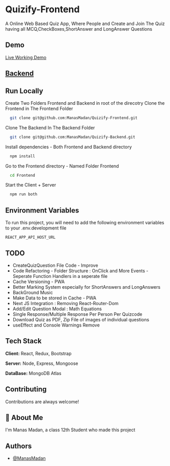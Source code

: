 # Quizify-Frontend

A Online Web Based Quiz App, Where People and Create and Join The Quiz having all MCQ,CheckBoxes,ShortAnswer and LongAnswer Questions

## Demo

[Live Working Demo](https://quizify-manas.netlify.app/)

## [Backend](https://github.com/ManasMadan/Quizify-Backend)

## Run Locally

Create Two Folders Frontend and Backend in root of the direcotry
Clone the Frontend in The Frontend Folder

```bash
  git clone git@github.com:ManasMadan/Quizify-Frontend.git
```

Clone The Backend In The Backend Folder

```bash
  git clone git@github.com:ManasMadan/Quizify-Backend.git
```

Install dependencies - Both Frontend and Backend directory

```bash
  npm install
```

Go to the Frontend directory - Named Folder Frontend

```bash
  cd Frontend
```

Start the Client + Server

```bash
  npm run both
```

## Environment Variables

To run this project, you will need to add the following environment variables to your .env.development file

`REACT_APP_API_HOST_URL`

## TODO

- CreateQuizQuestion File Code - Improve
- Code Refactoring - Folder Structure : OnClick and More Events - Seperate Function Handlers in a seperate file
- Cache Versioning - PWA
- Better Marking System especially for ShortAnswers and LongAnswers
- BackGround Music
- Make Data to be stored in Cache - PWA
- Next JS Integration : Removing React-Router-Dom
- Add/Edit Question Modal : Math Equations
- Single Response/Multiple Response Per Person Per Quizcode
- Download Quiz as PDF, Zip File of images of individual questions
- useEffect and Console Warnings Remove

## Tech Stack

**Client:** React, Redux, Bootstrap

**Server:** Node, Express, Mongoose

**DataBase:** MongoDB Atlas

## Contributing

Contributions are always welcome!

## 🚀 About Me

I'm Manas Madan, a class 12th Student who made this project

## Authors

- [@ManasMadan](https://github.com/ManasMadan)
